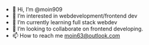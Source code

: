 - 👋 Hi, I’m @moin909
- 👀 I’m interested in webdevelopment/frontend dev
- 🌱 I’m currently learning full stack webdev
- 💞️ I’m looking to collaborate on frontend developing.
- 📫 How to reach me moin63@outlook.com

<!---
moin909/moin909 is a ✨ special ✨ repository because its `README.md` (this file) appears on your GitHub profile.
You can click the Preview link to take a look at your changes.
--->
